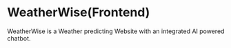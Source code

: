 # WeatherWise(Frontend)

WeatherWise is a Weather predicting Website with an integrated AI powered chatbot.
